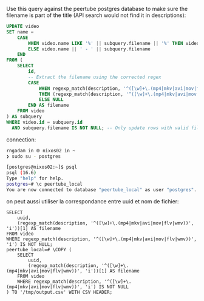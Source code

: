 
Use this query against the peertube postgres database to make sure the filename is part of the title
(API search would not find it in descriptions):

```sql
UPDATE video
SET name =
    CASE
        WHEN video.name LIKE '%' || subquery.filename || '%' THEN video.name
        ELSE video.name || ' - ' || subquery.filename
    END
FROM (
    SELECT
        id,
        -- Extract the filename using the corrected regex
        CASE
            WHEN regexp_match(description, '^([\w]+\.(mp4|mkv|avi|mov|flv|wmv))', 'i') IS NOT NULL
            THEN (regexp_match(description, '^([\w]+\.(mp4|mkv|avi|mov|flv|wmv))', 'i'))[1]
            ELSE NULL
        END AS filename
    FROM video
) AS subquery
WHERE video.id = subquery.id
  AND subquery.filename IS NOT NULL; -- Only update rows with valid filenames
```

connection:

```bash
rngadam in 🌐 nixos02 in ~
❯ sudo su - postgres

[postgres@nixos02:~]$ psql
psql (16.6)
Type "help" for help.
postgres=# \c peertube_local
You are now connected to database "peertube_local" as user "postgres".
```

on peut aussi utiliser la correspondance entre uuid et nom de fichier:

```
SELECT
    uuid,
    (regexp_match(description, '^([\w]+\.(mp4|mkv|avi|mov|flv|wmv))', 'i'))[1] AS filename
FROM video
WHERE regexp_match(description, '^([\w]+\.(mp4|mkv|avi|mov|flv|wmv))', 'i') IS NOT NULL;
peertube_local=# \COPY (
    SELECT
        uuid,
        (regexp_match(description, '^([\w]+\.(mp4|mkv|avi|mov|flv|wmv))', 'i'))[1] AS filename
    FROM video
    WHERE regexp_match(description, '^([\w]+\.(mp4|mkv|avi|mov|flv|wmv))', 'i') IS NOT NULL
) TO '/tmp/output.csv' WITH CSV HEADER;
```
